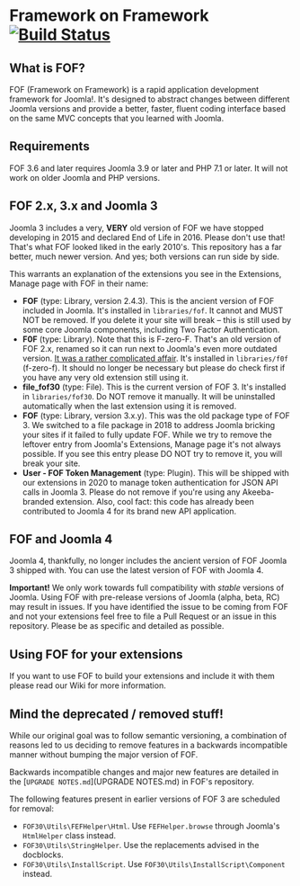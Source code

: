 # Framework on Framework [![Build Status](https://travis-ci.org/akeeba/fof.png)](https://travis-ci.org/akeeba/fof)

## What is FOF? 

FOF (Framework on Framework) is a rapid application development framework for Joomla!. It's designed to abstract changes
between different Joomla versions and provide a better, faster, fluent coding interface based on the same MVC concepts 
that you learned with Joomla.

## Requirements

FOF 3.6 and later requires Joomla 3.9 or later and PHP 7.1 or later. It will not work on older Joomla and PHP versions.

## FOF 2.x, 3.x and Joomla 3

Joomla 3 includes a very, **VERY** old version of FOF we have stopped developing in 2015 and declared End of Life in 
2016. Please don't use that! That's what FOF looked liked in the early 2010's. This repository has a far better, much 
newer version. And yes; both versions can run side by side.

This warrants an explanation of the extensions you see in the Extensions, Manage page with FOF in their name:

* **FOF** (type: Library, version 2.4.3). This is the ancient version of FOF included in Joomla. It's installed in 
  `libraries/fof`. It cannot and MUST NOT be removed. If you delete it your site will break – this is still used by some
  core Joomla components, including Two Factor Authentication. 
* **F0F** (type: Library). Note that this is F-zero-F. That's an old version of FOF 2.x, renamed so it can run next to
  Joomla's even more outdated version. [It was a rather complicated affair](https://www.akeebabackup.com/news/1558-info-about-fof-and-f0f.html).
  It's installed in `libraries/f0f` (f-zero-f). It should no longer be necessary but please do check first if you have
  any very old extension still using it.
* **file_fof30** (type: File). This is the current version of FOF 3. It's installed in  `libraries/fof30`. Do NOT remove
  it manually. It will be uninstalled automatically when the last extension using it is removed. 
* **FOF** (type: Library, version 3.x.y). This was the old package type of FOF 3. We switched to a file package in 2018
  to address Joomla bricking your sites if it failed to fully update FOF. While we try to remove the leftover entry from
  Joomla's Extensions, Manage page it's not always possible. If you see this entry please DO NOT try to remove it, you 
  will break your site.
* **User - FOF Token Management** (type: Plugin). This will be shipped with our extensions in 2020 to manage token
  authentication for JSON API calls in Joomla 3. Please do not remove if you're using any Akeeba-branded extension.
  Also, cool fact: this code has already been contributed to Joomla 4 for its brand new API application.

## FOF and Joomla 4

Joomla 4, thankfully, no longer includes the ancient version of FOF Joomla 3 shipped with. You can use the latest 
version of FOF with Joomla 4.

**Important!** We only work towards full compatibility with _stable_ versions of Joomla. Using FOF with pre-release
versions of Joomla (alpha, beta, RC) may result in issues. If you have identified the issue to be coming from FOF and
not your extensions feel free to file a Pull Request or an issue in this repository. Please be as specific and detailed
as possible. 

## Using FOF for your extensions

If you want to use FOF to build your extensions and include it with them please read our Wiki for more information.

## Mind the deprecated / removed stuff!

While our original goal was to follow semantic versioning, a combination of reasons led to us deciding to remove features in a backwards incompatible manner without bumping the major version of FOF.

Backwards incompatible changes and major new features are detailed in the [`UPGRADE NOTES.md`](UPGRADE NOTES.md) in FOF's repository.

The following features present in earlier versions of FOF 3 are scheduled for removal:

* `FOF30\Utils\FEFHelper\Html`. Use `FEFHelper.browse` through Joomla's `HtmlHelper` class instead.
* `FOF30\Utils\StringHelper`. Use the replacements advised in the docblocks.
* `FOF30\Utils\InstallScript`. Use `FOF30\Utils\InstallScript\Component` instead.